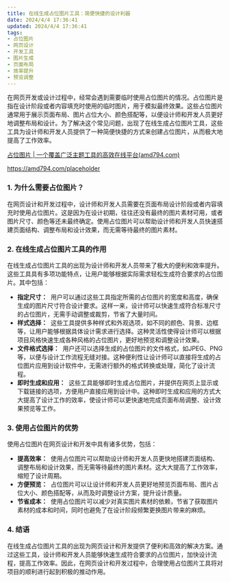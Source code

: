 ```yaml
---
title: 在线生成占位图片工具：简便快捷的设计利器
date: 2024/4/4 17:36:41
updated: 2024/4/4 17:36:41
tags:
- 占位图片
- 网页设计
- 开发工具
- 图片生成
- 页面布局
- 效率提升
- 预览调整
---
```




在网页开发或设计过程中，经常会遇到需要临时使用占位图片的情况。占位图片是指在设计阶段或者内容填充时使用的临时图片，用于模拟最终效果。这些占位图片通常用于展示页面布局、图片占位大小、颜色搭配等，以便设计师和开发人员更好地调整布局和设计。为了解决这个常见问题，出现了在线生成占位图片工具，这些工具为设计师和开发人员提供了一种简便快捷的方式来创建占位图片，从而极大地提高了工作效率。

[占位图片 | 一个覆盖广泛主题工具的高效在线平台(amd794.com)](https://amd794.com/placeholder)

https://amd794.com/placeholder

### 1. 为什么需要占位图片？

在网页设计和开发过程中，设计师和开发人员需要在页面布局设计阶段或者内容填充时使用占位图片。这是因为在设计初期，往往还没有最终的图片素材可用，或者图片尺寸、颜色等还未最终确定。使用占位图片可以帮助设计师和开发人员快速搭建页面结构、调整布局和设计效果，而无需等待最终的图片素材。

### 2. 在线生成占位图片工具的作用

在线生成占位图片工具的出现为设计师和开发人员带来了极大的便利和效率提升。这些工具具有多项功能特点，让用户能够根据实际需求轻松生成符合要求的占位图片。其中包括：

-   **指定尺寸：**  用户可以通过这些工具指定所需的占位图片的宽度和高度，确保生成的图片尺寸符合设计要求。这样一来，设计师可以快速生成符合标准尺寸的占位图片，无需手动调整或裁剪，节省了大量时间。
-   **样式选择：**  这些工具提供多种样式和外观选项，如不同的颜色、背景、边框等，让用户能够根据具体设计需求进行选择。这种灵活性使得设计师可以根据项目风格快速生成各种风格的占位图片，更好地预览和调整设计效果。
-   **文件格式选择：**  用户还可以选择生成的占位图片的文件格式，如JPEG、PNG等，以便与设计工作流程无缝对接。这种便利性让设计师可以直接将生成的占位图片应用到设计软件中，无需进行额外的格式转换或处理，简化了设计流程。
-   **即时生成和应用：**  这些工具能够即时生成占位图片，并提供在网页上显示或下载链接的选项，方便用户直接应用到设计中。这种即时生成和应用的方式大大提高了设计工作的效率，使设计师可以更快速地完成页面布局调整、设计效果预览等工作。

### 3. 使用占位图片的优势

使用占位图片在网页设计和开发中具有诸多优势，包括：

-   **提高效率：**  使用占位图片可以帮助设计师和开发人员更快地搭建页面结构、调整布局和设计效果，而无需等待最终的图片素材。这大大提高了工作效率，缩短了设计周期。
-   **方便预览：**  占位图片可以让设计师和开发人员更好地预览页面布局、图片占位大小、颜色搭配等，从而及时调整设计方案，提升设计质量。
-   **节省成本：**  使用占位图片可以减少对真实图片素材的依赖，节省了获取图片素材的成本和时间，同时也避免了在设计阶段频繁更换图片带来的麻烦。

### 4. 结语

在线生成占位图片工具的出现为网页设计和开发提供了便利和高效的解决方案。通过这些工具，设计师和开发人员能够快速生成符合要求的占位图片，加快设计流程，提高工作效率。因此，在网页设计和开发过程中，合理使用占位图片工具将对项目的顺利进行起到积极的推动作用。